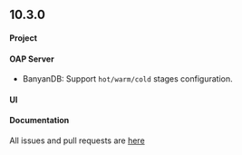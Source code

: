 ## 10.3.0

#### Project

#### OAP Server

* BanyanDB: Support `hot/warm/cold` stages configuration.

#### UI

#### Documentation


All issues and pull requests are [here](https://github.com/apache/skywalking/milestone/230?closed=1)


